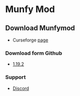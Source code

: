 # Munfy Mod

## Download Munfymod
* Curseforge [page](https://www.curseforge.com/minecraft/mc-mods/munfymod)
### Download form Github
* [1.19.2](https://github.com/earthcooo/munfy_mod/raw/1.19/download/munfymod-1.0.0%2B1.19.2.jar)

### Support
* [Discord](https://discord.gg/PSZDa2fkzd)
